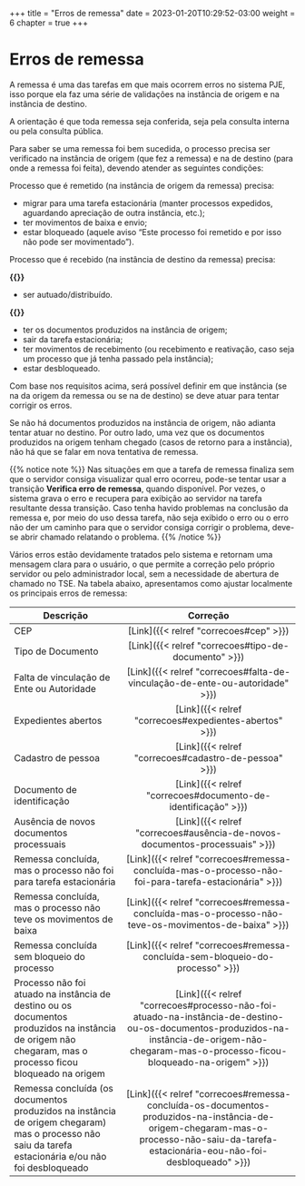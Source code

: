 +++
title = "Erros de remessa"
date = 2023-01-20T10:29:52-03:00
weight = 6
chapter = true
+++

# Erros de remessa
A remessa é uma das tarefas em que mais ocorrem erros no sistema PJE, isso porque ela faz uma série de validações na instância de origem e na instância de destino.

A orientação é que toda remessa seja conferida, seja pela consulta interna ou pela consulta pública.

Para saber se uma remessa foi bem sucedida, o processo precisa ser verificado na instância de origem (que fez a remessa) e na de destino (para onde a remessa foi feita), devendo atender as seguintes condições:

Processo que é remetido (na instância de origem da remessa) precisa:
+ migrar para uma tarefa estacionária (manter processos expedidos, aguardando apreciação de outra instância, etc.);
+ ter movimentos de baixa e envio;
+ estar bloqueado (aquele aviso “Este processo foi remetido e por isso não pode ser movimentado”).

Processo que é recebido (na instância de destino da remessa) precisa:

**{{<marcar texto="SE FOR PRIMEIRA REMESSA">}}**
+ ser autuado/distribuído.

**{{<marcar texto="SE FOR RETORNO PARA A INSTÂNCIA">}}**
+ ter os documentos produzidos na instância de origem;
+ sair da tarefa estacionária;
+ ter movimentos de recebimento (ou recebimento e reativação, caso seja um processo que já tenha passado pela instância);
+ estar desbloqueado.

Com base nos requisitos acima, será possível definir em que instância (se na da origem da remessa ou se na de destino) se deve atuar para tentar corrigir os erros.

Se não há documentos produzidos na instância de origem, não adianta tentar atuar no destino. Por outro lado, uma vez que os documentos produzidos na origem tenham chegado (casos de retorno para a instância), não há que se falar em nova tentativa de remessa.

{{% notice note %}}
Nas situações em que a tarefa de remessa finaliza sem que o servidor consiga visualizar qual erro ocorreu, pode-se tentar usar a transição **Verifica erro de remessa**, quando disponível. Por vezes, o sistema grava o erro e recupera para exibição ao servidor na tarefa resultante dessa transição. Caso tenha havido problemas na conclusão da remessa e, por meio do uso dessa tarefa, não seja exibido o erro ou o erro não der um caminho para que o servidor consiga corrigir o problema, deve-se abrir chamado relatando o problema.
{{% /notice %}}

Vários erros estão devidamente tratados pelo sistema e retornam uma mensagem clara para o usuário, o que permite a correção pelo próprio servidor ou pelo administrador local, sem a necessidade de abertura de chamado no TSE. Na tabela abaixo, apresentamos como ajustar localmente os principais erros de remessa:

| **Descrição**                                                                                                                                             |                                                                                         **Correção**                                                                                        |
|-----------------------------------------------------------------------------------------------------------------------------------------------------------|:-------------------------------------------------------------------------------------------------------------------------------------------------------------------------------------------:|
| CEP                                                                                                                                                       |                                                                            [Link]({{< relref "correcoes#cep" >}})                                                                           |
| Tipo de Documento                                                                                                                                         |                                                                     [Link]({{< relref "correcoes#tipo-de-documento" >}})                                                                    |
| Falta de vinculação de Ente ou Autoridade                                                                                                                 |                                                         [Link]({{< relref "correcoes#falta-de-vinculação-de-ente-ou-autoridade" >}})                                                        |
| Expedientes abertos                                                                                                                                       |                                                                    [Link]({{< relref "correcoes#expedientes-abertos" >}})                                                                   |
| Cadastro de pessoa                                                                                                                                        |                                                                    [Link]({{< relref "correcoes#cadastro-de-pessoa" >}})                                                                    |
| Documento de identificação                                                                                                                                |                                                                [Link]({{< relref "correcoes#documento-de-identificação" >}})                                                                |
| Ausência de novos documentos processuais                                                                                                                  |                                                         [Link]({{< relref "correcoes#ausência-de-novos-documentos-processuais" >}})                                                         |
| Remessa concluída, mas o processo não foi para tarefa estacionária                                                                                        |                                             [Link]({{< relref "correcoes#remessa-concluída-mas-o-processo-não-foi-para-tarefa-estacionária" >}})                                            |
| Remessa concluída, mas o processo não teve os movimentos de baixa                                                                                         |                                             [Link]({{< relref "correcoes#remessa-concluída-mas-o-processo-não-teve-os-movimentos-de-baixa" >}})                                             |
| Remessa concluída sem bloqueio do processo                                                                                                                |                                                        [Link]({{< relref "correcoes#remessa-concluída-sem-bloqueio-do-processo" >}})                                                        |
| Processo não foi atuado na instância de destino ou os documentos produzidos na instância de origem não chegaram, mas o processo ficou bloqueado na origem | [Link]({{< relref "correcoes#processo-não-foi-atuado-na-instância-de-destino-ou-os-documentos-produzidos-na-instância-de-origem-não-chegaram-mas-o-processo-ficou-bloqueado-na-origem" >}}) |
| Remessa concluída (os documentos produzidos na instância de origem chegaram) mas o processo não saiu da tarefa estacionária e/ou não foi desbloqueado     |    [Link]({{< relref "correcoes#remessa-concluída-os-documentos-produzidos-na-instância-de-origem-chegaram-mas-o-processo-não-saiu-da-tarefa-estacionária-eou-não-foi-desbloqueado" >}})    |
